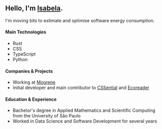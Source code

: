 ## Hello, I'm [Isabela](https://dematos.dev).

I'm moving bits to estimate and optimise software energy consumption.

#### Main Technologies
- Rust
- CSS
- TypeScript
- Python

#### Companies & Projects
- Working at [Mogrene](https://mogrene.com)
- Initial developer and main contributor to [CSSential](https://cssential.mogrene.com/) and [Ecoreader](https://github.com/mogrene/ecoreader/)

#### Education & Experience
- Bachelor's degree in Applied Mathematics and Scientific Computing from the University of São Paulo
- Worked in Data Science and Software Development for several years
